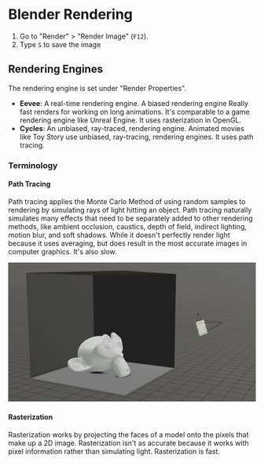 # Blender Rendering

1. Go to "Render" > "Render Image" (`F12`).
2. Type `S` to save the image

## Rendering Engines

The rendering engine is set under "Render Properties".

- **Eevee**: A real-time rendering engine. A biased rendering engine Really fast renders for working on long animations. It's comparable to a game rendering engine like Unreal Engine. It uses rasterization in OpenGL.
- **Cycles**: An unbiased, ray-traced, rendering engine. Animated movies like Toy Story use unbiased, ray-tracing, rendering engines. It uses path tracing.

### Terminology

#### Path Tracing

Path tracing applies the Monte Carlo Method of using random samples to rendering by simulating rays of light hitting an object. Path tracing naturally simulates many effects that need to be separately added to other rendering methods, like ambient occlusion, caustics, depth of field, indirect lighting, motion blur, and soft shadows. While it doesn't perfectly render light because it uses averaging, but does result in the most accurate images in computer graphics. It's also slow.

![Path Tracing](assets/path-tracing.gif)

#### Rasterization

Rasterization works by projecting the faces of a model onto the pixels that make up a 2D image. Rasterization isn't as accurate because it works with pixel information rather than simulating light. Rasterization is fast.
